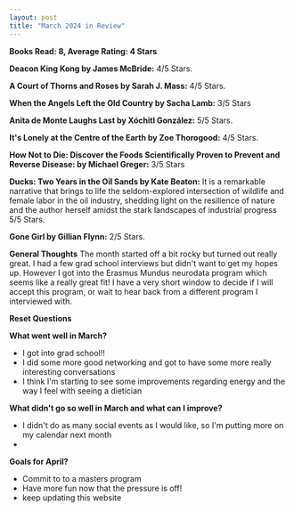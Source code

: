 ```yaml
---
layout: post
title: "March 2024 in Review"
---
```


**Books Read: 8, Average Rating: 4 Stars**

**Deacon King Kong by James McBride:**  4/5 Stars.

**A Court of Thorns and Roses by Sarah J. Mass:**  4/5 Stars. 

**When the Angels Left the Old Country by Sacha Lamb:** 3/5 Stars

**Anita de Monte Laughs Last by Xóchitl González:** 5/5 Stars. 

**It's Lonely at the Centre of the Earth by Zoe Thorogood:** 4/5 Stars.

**How Not to Die: Discover the Foods Scientifically Proven to Prevent and Reverse Disease: by Michael Greger:** 3/5 Stars

**Ducks: Two Years in the Oil Sands by Kate Beaton:** It is a remarkable narrative that brings to life the seldom-explored intersection of wildlife and female labor in the oil industry, shedding light on the resilience of nature and the author herself amidst the stark landscapes of industrial progress 5/5 Stars.

**Gone Girl by Gillian Flynn:** 2/5 Stars.


**General Thoughts**
The month started off a bit rocky but turned out really great. I had a few grad school interviews but didn't want to get my hopes up. However I got into the Erasmus Mundus neurodata program which seems like a really great fit! I have a very short window to decide if I will accept this program, or wait to hear back from a different program I interviewed with. 

**Reset Questions**

**What went well in March?**
- I got into grad school!!
- I did some more good networking and got to have some more really interesting conversations
- I think I'm starting to see some improvements regarding energy and the way I feel with seeing a dietician

**What didn't go so well in March and what can I improve?**
- I didn't do as many social events as I would like, so I'm putting more on my calendar next month
- 

**Goals for April?**
- Commit to to a masters program
- Have more fun now that the pressure is off!
- keep updating this website



